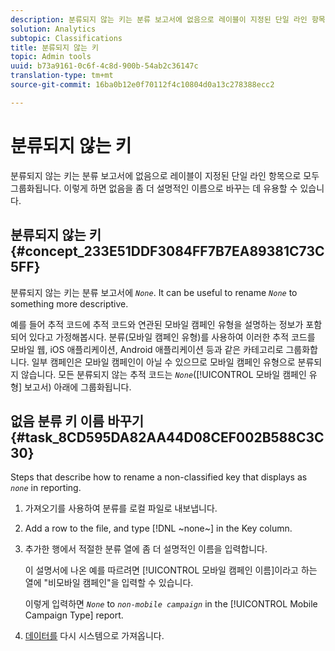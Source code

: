 ```yaml
---
description: 분류되지 않는 키는 분류 보고서에 없음으로 레이블이 지정된 단일 라인 항목으로 모두 그룹화됩니다. 이렇게 하면 없음을 좀 더 설명적인 이름으로 바꾸는 데 유용할 수 있습니다.
solution: Analytics
subtopic: Classifications
title: 분류되지 않는 키
topic: Admin tools
uuid: b73a9161-0c6f-4c8d-900b-54ab2c36147c
translation-type: tm+mt
source-git-commit: 16ba0b12e0f70112f4c10804d0a13c278388ecc2

---
```



# 분류되지 않는 키

분류되지 않는 키는 분류 보고서에 없음으로 레이블이 지정된 단일 라인 항목으로 모두 그룹화됩니다. 이렇게 하면 없음을 좀 더 설명적인 이름으로 바꾸는 데 유용할 수 있습니다.

## 분류되지 않는 키 {#concept_233E51DDF3084FF7B7EA89381C73C5FF}

분류되지 않는 키는 분류 보고서에 *`None`*. It can be useful to rename *`None`* to something more descriptive.

예를 들어 추적 코드에 추적 코드와 연관된 모바일 캠페인 유형을 설명하는 정보가 포함되어 있다고 가정해봅시다. 분류(모바일 캠페인 유형)를 사용하여 이러한 추적 코드를 모바일 웹, iOS 애플리케이션, Android 애플리케이션 등과 같은 카테고리로 그룹화합니다. 일부 캠페인은 모바일 캠페인이 아닐 수 있으므로 모바일 캠페인 유형으로 분류되지 않습니다. 모든 분류되지 않는 추적 코드는 *`None`*([!UICONTROL 모바일 캠페인 유형] 보고서) 아래에 그룹화됩니다.

## 없음 분류 키 이름 바꾸기 {#task_8CD595DA82AA44D08CEF002B588C3C30}

<!-- 

t_rename_classification_none.xml

 -->

Steps that describe how to rename a non-classified key that displays as *`none`* in reporting.

1. 가져오기를 사용하여 분류를 로컬 파일로 내보냅니다.
1. Add a row to the file, and type [!DNL ~none~] in the Key column.
1. 추가한 행에서 적절한 분류 열에 좀 더 설명적인 이름을 입력합니다. 

   이 설명서에 나온 예를 따르려면 [!UICONTROL 모바일 캠페인 이름]이라고 하는 열에 "비모바일 캠페인"을 입력할 수 있습니다.

   이렇게 입력하면 *`None`* to *`non-mobile campaign`* in the [!UICONTROL Mobile Campaign Type] report.
1. [데이터를](/help/components/c-classifications2/c-classifications-importer/import-file.md) 다시 시스템으로 가져옵니다.

